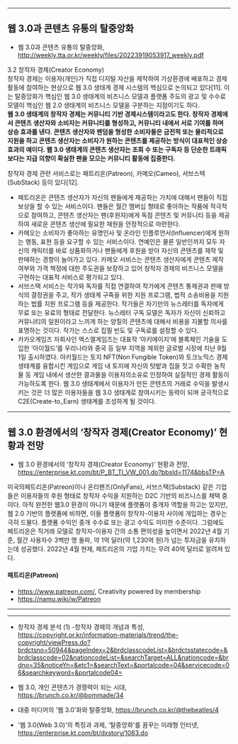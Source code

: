 


***
## 웹 3.0과 콘텐츠 유통의 탈중앙화
- 웹 3.0과 콘텐츠 유통의 탈중앙화, http://weekly.tta.or.kr/weekly/files/20223919053917_weekly.pdf

3.2 창작자 경제(Creator Economy)  
창작자 경제는 이용자(개인)가 직접 디지털 자산을 제작하여 가상환경에 배포하고 경제 활동에 참여하는 현상으로 웹 3.0 생태계 경제 시스템의 핵심으로 논의되고 있다[11]. 이는 탈중앙화가 핵심인 웹 3.0 생태계의 비즈니스 모델과 플랫폼 주도의 광고 및 수수료 모델이 핵심인 웹 2.0 생태계의 비즈니스 모델을 구분하는 지점이기도 하다.  
**웹 3.0 생태계의 창작자 경제는 커뮤니티 기반 경제시스템이라고도 한다. 창작자 경제에서 콘텐츠 생산자와 소비자는 커뮤니티를 형성하고, 커뮤니티 내에서 서로 기여를 하며 상승 효과를 낸다. 콘텐츠 생산자와 팬덤을 형성한 소비자들은 금전적 또는 물리적으로 지원을 하고 콘텐츠 생산자는 소비자가 원하는 콘텐츠를 제공하는 방식이 대표적인 상승효과의 예이다. 웹 3.0 생태계의 콘텐츠 생산자는 조회 수 또는 구독자 등 단순한 트래픽보다는 지급 의향이 확실한 팬을 모으는 커뮤니티 활동에 집중한다.**   

창작자 경제 관련 서비스로는 패트리온(Patreon), 카메오(Cameo), 서브스텍(SubStack) 등이 있다[12]. 
- 페트리온은 콘텐츠 생산자가 자신의 팬들에게 제공하는 가치에 대해서 팬들이 직접 보상을 할 수 있는 서비스이다. 팬들은 월간 멤버십 형태로 좋아하는 작품에 적극적으로 참여하고, 콘텐츠 생산자는 팬(후원자)에게 독점 콘텐츠 및 커뮤니티 등을 제공하여 새로운 콘텐츠 생산에 필요한 재원을 안정적으로 마련한다. 
- 카메오는 소비자가 좋아하는 유명인사 및 온라인 인플루언서(Influencer)에게 원하는 행동, 표현 등을 요구할 수 있는 서비스이다. 연예인은 물론 일반인까지 모두 자신의 캐릭터를 바로 상품화하거나 팬들에게 후원을 받아 자신의 콘텐츠를 제작 및 판매하는 경향이 늘어가고 있다. 카메오 서비스는 콘텐츠 생산자에게 콘텐츠 제작 여부와 가격 책정에 대한 주도권을 보장하고 있어 창작자 경제의 비즈니스 모델을 구현하는 대표적 서비스로 평가되고 있다. 
- 서브스택 서비스는 작가와 독자를 직접 연결하여 작가에게 콘텐츠 통제권과 판매 방식의 결정권을 주고, 작가 생태계 구죽을 위한 지원 프로그램, 법적 소송비용을 지원하는 법률 지원 프로그램 등을 제공한다. 작가들은 자기만의 뉴스레터를 독자에게 무료 또는 유료의 형태로 전달한다. 뉴스레터 구독 모델은 독자가 자신이 신뢰하고 커뮤니티의 일원이라고 느끼게 하는 양질의 콘텐츠에 대해서 비용을 지불할 의사를 표명하는 것이다. 작가는 스스로 집필 빈도 및 구독료를 설정할 수 있다. 
- 카카오게임즈 자회사인 엑스엘게임즈는 대표작 ‘아키에이지’에 블록체인 기술을 도입한 ‘아이월드’를 우리나라와 중국 등 일부 지역을 제외한 글로벌 시장에 지난 9월 1일 출시하였다. 아키월드는 토지 NFT(Non Fungible Token)와 토크노믹스 경제 생태계를 융합시킨 게임으로 게임 내 토지에 자신의 텃밭과 집을 짓고 수확한 농작물 등 게임 내에서 생산한 결과물을 이용자의소유로 인정하여 실질적인 경제 활동이 가능하도록 한다. 웹 3.0 생태계에서 이용자가 만든 콘텐츠의 거래로 수익을 발생시키는 것은 더 많은 이용자들을 웹 3.0 생태계로 참여시키는 동력이 되며 궁극적으로 C2E(Create-to_Earn) 생태계를 조성하게 될 것이다.

***
## 웹 3.0 환경에서의 ‘창작자 경제(Creator Economy)’ 현황과 전망
- 웹 3.0 환경에서의 ‘창작자 경제(Creator Economy)’ 현황과 전망, https://enterprise.kt.com/bt/P_BT_TI_VW_001.do?bbsId=1174&bbsTP=A

미국의페트리온(Patreon)이나 온리팬즈(OnlyFans), 서브스택(Substack) 같은 기업들은 이용자들의 후원 형태로 창작자 수익을 지원하는 D2C 기반의 비즈니스를 채택 중이다. 아직 완전한 웹3.0 환경이 아니기 때문에 플랫폼이 중개자 역할을 하고는 있지만, 웹 2.0 기반의 플랫폼에 비하면, 이들 플랫폼이 창작자-이용자 사이에 개입하는 경우는 극히 드물다. 플랫폼 수익인 중개 수수료 또는 광고 수익도 미미한 수준이다. 그럼에도 페트리온은 직거래 모델로 창작자-이용자 간의 소통 편의성을 높이면서 2022년 4월 기준, 월간 사용자수 3백만 명 돌파, 약 1억 달러(약 1,230억 원)가 넘는 투자금을 유치하는데 성공했다. 2022년 4월 현재, 페트리온의 기업 가치는 무려 40억 달러로 알려져 있다.

#### 패트리온(Patreon)
- https://www.patreon.com/, Creativity powered by membership
- https://namu.wiki/w/Patreon

***


***


- 창작자 경제 분석 (1) -창작자 경제의 개념과 특성, https://copyright.or.kr/information-materials/trend/the-copyright/viewPress.do?brdctsno=50944&pageIndex=2&brdclasscodeList=&brdctsstatecode=&brdclasscode=02&nationcodeList=&searchTarget=ALL&nationcode=&brdno=35&noticeYn=&etc1=&searchText=&portalcode=04&servicecode=06&searchkeyword=&portalcode04=
- 웹 3.0, 개인 콘텐츠가 경쟁력이 되는 시대, https://brunch.co.kr/@bommade/34
- 대중 미디어의 '웹 3.0'화와 탈중앙화, https://brunch.co.kr/@thebeatles/4

- '웹 3.0(Web 3.0)'의 특징과 과제, '탈중앙화'를 꿈꾸는 미래형 인터넷, https://enterprise.kt.com/bt/dxstory/1083.do
